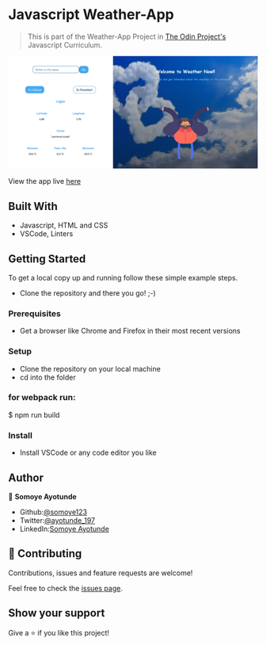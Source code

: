 # Javascript Weather-App

> This is part of the Weather-App Project in [The Odin Project's](https://www.theodinproject.com/courses/javascript/lessons/weather-app?ref=lnav) Javascript Curriculum.

![screenshot](./screenshot.PNG)

View the app live [here]()

## Built With

- Javascript, HTML and CSS
- VSCode, Linters

## Getting Started

To get a local copy up and running follow these simple example steps.

- Clone the repository and there you go! ;-)

### Prerequisites

- Get a browser like Chrome and Firefox in their most recent versions

### Setup

- Clone the repository on your local machine
- cd into the folder

### for webpack run:

\$ npm run build

### Install

- Install VSCode or any code editor you like

## Author

👤 **Somoye Ayotunde**

- Github:[@somoye123](https://github.com/somoye123)
- Twitter:[@ayotunde_197](https://twitter.com/ayotunde_197)
- LinkedIn:[Somoye Ayotunde](https://www.linkedin.com/in/somoye-ayotunde)

## 🤝 Contributing

Contributions, issues and feature requests are welcome!

Feel free to check the [issues page](https://github.com/somoye123/Weather-app/issues).

## Show your support

Give a ⭐️ if you like this project!
